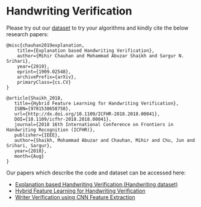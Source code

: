 # Handwriting Verification

Please try out our [dataset](https://github.com/mshaikh2/HDL_Forensics/tree/master/BMVC_XAI/dataset) to try your algorithms and kindly cite the below research papers:


    @misc{chauhan2019explanation,
        title={Explanation based Handwriting Verification},
        author={Mihir Chauhan and Mohammad Abuzar Shaikh and Sargur N. Srihari},
        year={2019},
        eprint={1909.02548},
        archivePrefix={arXiv},
        primaryClass={cs.CV}
    }

    @article{Shaikh_2018,
       title={Hybrid Feature Learning for Handwriting Verification},
       ISBN={9781538658758},
       url={http://dx.doi.org/10.1109/ICFHR-2018.2018.00041},
       DOI={10.1109/icfhr-2018.2018.00041},
       journal={2018 16th International Conference on Frontiers in Handwriting Recognition (ICFHR)},
       publisher={IEEE},
       author={Shaikh, Mohammad Abuzar and Chauhan, Mihir and Chu, Jun and Srihari, Sargur},
       year={2018},
       month={Aug}
    }
    
Our papers which describe the code and dataset can be accessed here:
- [Explanation based Handwriting Verification (Handwriting dataset)](https://arxiv.org/abs/1909.02548)
- [Hybrid Feature Learning for Handwriting Verification](https://arxiv.org/abs/1812.02621)
- [Writer Verification using CNN Feature Extraction](https://ieeexplore.ieee.org/abstract/document/8563247)

